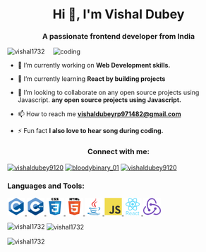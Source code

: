 

<h1 align="center">Hi 👋, I'm Vishal Dubey</h1>
<h3 align="center">A passionate frontend developer from India</h3>
<img align="right" width="400" alt="coding" src="https://user-images.githubusercontent.com/55389276/140866485-8fb1c876-9a8f-4d6a-98dc-08c4981eaf70.gif"

<p align="top"> <img src="https://komarev.com/ghpvc/?username=vishal1732&label=Profile%20views&color=0e75b6&style=flat" alt="vishal1732" /> </p>

- 🔭 I’m currently working on **Web Development skills.**

- 🌱 I’m currently learning **React by building projects**

- 👯 I’m looking to collaborate on any open source projects using Javascript. **any open source projects using Javascript.**

- 📫 How to reach me **vishaldubeyrp971482@gmail.com**

- ⚡ Fun fact **I also love to hear song during coding.**

<h3 align="center">Connect with me:</h3>
<p align="left">
<a href="https://linkedin.com/in/vishaldubey9120" target="blank"><img align="center" src="https://raw.githubusercontent.com/rahuldkjain/github-profile-readme-generator/master/src/images/icons/Social/linked-in-alt.svg" alt="vishaldubey9120" height="30" width="40" /></a>
<a href="https://instagram.com/bloodybinary_01" target="blank"><img align="center" src="https://raw.githubusercontent.com/rahuldkjain/github-profile-readme-generator/master/src/images/icons/Social/instagram.svg" alt="bloodybinary_01" height="30" width="40" /></a>
<a href="https://www.leetcode.com/vishaldubey9120" target="blank"><img align="center" src="https://raw.githubusercontent.com/rahuldkjain/github-profile-readme-generator/master/src/images/icons/Social/leet-code.svg" alt="vishaldubey9120" height="30" width="40" /></a>
</p>

<h3 align="left">Languages and Tools:</h3>
<p align="left"> <a href="https://www.cprogramming.com/" target="_blank" rel="noreferrer"> <img src="https://raw.githubusercontent.com/devicons/devicon/master/icons/c/c-original.svg" alt="c" width="40" height="40"/> </a> <a href="https://www.w3schools.com/cpp/" target="_blank" rel="noreferrer"> <img src="https://raw.githubusercontent.com/devicons/devicon/master/icons/cplusplus/cplusplus-original.svg" alt="cplusplus" width="40" height="40"/> </a> <a href="https://www.w3schools.com/css/" target="_blank" rel="noreferrer"> <img src="https://raw.githubusercontent.com/devicons/devicon/master/icons/css3/css3-original-wordmark.svg" alt="css3" width="40" height="40"/> </a> <a href="https://www.w3.org/html/" target="_blank" rel="noreferrer"> <img src="https://raw.githubusercontent.com/devicons/devicon/master/icons/html5/html5-original-wordmark.svg" alt="html5" width="40" height="40"/> </a> <a href="https://www.java.com" target="_blank" rel="noreferrer"> <img src="https://raw.githubusercontent.com/devicons/devicon/master/icons/java/java-original.svg" alt="java" width="40" height="40"/> </a> <a href="https://developer.mozilla.org/en-US/docs/Web/JavaScript" target="_blank" rel="noreferrer"> <img src="https://raw.githubusercontent.com/devicons/devicon/master/icons/javascript/javascript-original.svg" alt="javascript" width="40" height="40"/> </a> <a href="https://reactjs.org/" target="_blank" rel="noreferrer"> <img src="https://raw.githubusercontent.com/devicons/devicon/master/icons/react/react-original-wordmark.svg" alt="react" width="40" height="40"/> </a> <a href="https://redux.js.org" target="_blank" rel="noreferrer"> <img src="https://raw.githubusercontent.com/devicons/devicon/master/icons/redux/redux-original.svg" alt="redux" width="40" height="40"/> </a> </p>

<p><img align="left" src="https://github-readme-stats.vercel.app/api/top-langs?username=vishal1732&show_icons=true&locale=en&layout=compact" alt="vishal1732" /></p>

<p>&nbsp;<img align="center" src="https://github-readme-stats.vercel.app/api?username=vishal1732&show_icons=true&locale=en" alt="vishal1732" /></p>

<p><img align="center" src="https://github-readme-streak-stats.herokuapp.com/?user=vishal1732&" alt="vishal1732" /></p>
